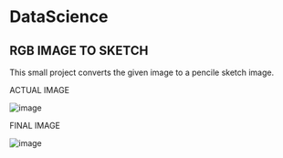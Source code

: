# DataScience
RGB IMAGE TO SKETCH
-------------------
This small project converts the given image to a pencile sketch image.

ACTUAL IMAGE

![image](https://user-images.githubusercontent.com/92245391/187207921-a5a98c46-8d9b-46f3-a490-be26999379f4.png)

FINAL IMAGE

![image](https://user-images.githubusercontent.com/92245391/187207834-f38f48b1-0751-4d9c-8511-2fa3cf850f2e.png)
